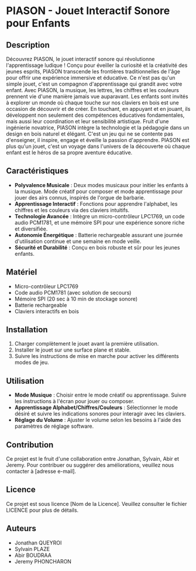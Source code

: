 # PIASON - Jouet Interactif Sonore pour Enfants

## Description

Découvrez PIASON, le jouet interactif sonore qui révolutionne l'apprentissage ludique ! Conçu pour éveiller la curiosité et la créativité des jeunes esprits, PIASON transcende les frontières traditionnelles de l'âge pour offrir une expérience immersive et éducative. Ce n'est pas qu'un simple jouet, c'est un compagnon d'apprentissage qui grandit avec votre enfant. Avec PIASON, la musique, les lettres, les chiffres et les couleurs prennent vie d'une manière jamais vue auparavant. Les enfants sont invités à explorer un monde où chaque touche sur nos claviers en bois est une occasion de découvrir et de créer. En touchant, en appuyant et en jouant, ils développent non seulement des compétences éducatives fondamentales, mais aussi leur coordination et leur sensibilité artistique. Fruit d'une ingénierie novatrice, PIASON intègre la technologie et la pédagogie dans un design en bois naturel et élégant. C'est un jeu qui ne se contente pas d'enseigner, il inspire, engage et éveille la passion d'apprendre. PIASON est plus qu'un jouet, c'est un voyage dans l'univers de la découverte où chaque enfant est le héros de sa propre aventure éducative.

## Caractéristiques

- **Polyvalence Musicale** : Deux modes musicaux pour initier les enfants à la musique. Mode créatif pour composer et mode apprentissage pour jouer des airs connus, inspirés de l'orgue de barbarie.
- **Apprentissage Interactif** : Fonctions pour apprendre l'alphabet, les chiffres et les couleurs via des claviers intuitifs.
- **Technologie Avancée** : Intègre un micro-contrôleur LPC1769, un code audio PCM1781, et une mémoire SPI pour une expérience sonore riche et diversifiée.
- **Autonomie Énergétique** : Batterie rechargeable assurant une journée d'utilisation continue et une semaine en mode veille.
- **Sécurité et Durabilité** : Conçu en bois robuste et sûr pour les jeunes enfants.

## Matériel

- Micro-contrôleur LPC1769
- Code audio PCM1781 (avec solution de secours)
- Mémoire SPI (20 sec à 10 min de stockage sonore)
- Batterie rechargeable
- Claviers interactifs en bois

## Installation

1. Charger complètement le jouet avant la première utilisation.
2. Installer le jouet sur une surface plane et stable.
3. Suivre les instructions de mise en marche pour activer les différents modes de jeu.

## Utilisation

- **Mode Musique** : Choisir entre le mode créatif ou apprentissage. Suivre les instructions à l'écran pour jouer ou composer.
- **Apprentissage Alphabet/Chiffres/Couleurs** : Sélectionner le mode désiré et suivre les indications sonores pour interagir avec les claviers.
- **Réglage du Volume** : Ajuster le volume selon les besoins à l'aide des paramètres de réglage software.

## Contribution

Ce projet est le fruit d'une collaboration entre Jonathan, Sylvain, Abir et Jeremy. Pour contribuer ou suggérer des améliorations, veuillez nous contacter à [adresse e-mail].

## Licence

Ce projet est sous licence [Nom de la Licence]. Veuillez consulter le fichier LICENCE pour plus de détails.

## Auteurs

- Jonathan QUEYROI
- Sylvain PLAZE
- Abir BOUDRAA
- Jeremy PHONCHARON
